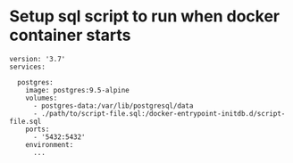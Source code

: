 # Setup sql script to run when docker container starts
```
version: '3.7'
services:

  postgres:
    image: postgres:9.5-alpine
    volumes:
      - postgres-data:/var/lib/postgresql/data
      - ./path/to/script-file.sql:/docker-entrypoint-initdb.d/script-file.sql
    ports:
      - '5432:5432'
    environment:
      ...
```
